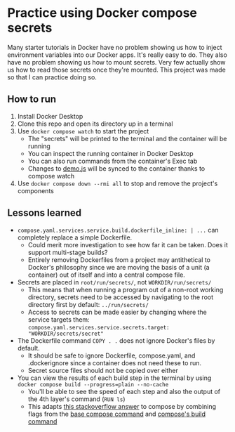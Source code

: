 # Practice using Docker compose secrets

Many starter tutorials in Docker have no problem showing us how to inject environment variables into our Docker apps.  It's really easy to do.  They also have no problem showing us how to mount secrets.  Very few actually show us how to read those secrets once they're mounted.  This project was made so that I can practice doing so.

## How to run

1. Install Docker Desktop
2. Clone this repo and open its directory up in a terminal
3. Use `docker compose watch` to start the project
    - The "secrets" will be printed to the terminal and the container will be running
    - You can inspect the running container in Docker Desktop
    - You can also run commands from the container's Exec tab
    - Changes to [demo.js](./demo.js) will be synced to the container thanks to compose watch
4. Use `docker compose down --rmi all` to stop and remove the project's components

## Lessons learned

* `compose.yaml.services.service.build.dockerfile_inline: | ...` can completely replace a simple Dockerfile.
    - Could merit more investigation to see how far it can be taken.  Does it support multi-stage builds?
    - Entirely removing Dockerfiles from a project may antithetical to Docker's philosophy since we are moving the basis of a unit (a container) out of itself and into a central compose file.
* Secrets are placed in `root/run/secrets/`, not `WORKDIR/run/secrets/`
    - This means that when running a program out of a non-root working directory, secrets need to be accessed by navigating to the root directory first by default: `../run/secrets/`
    - Access to secrets can be made easier by changing where the service targets them: `compose.yaml.services.service.secrets.target: "WORKDIR/secrets/secret"`
* The Dockerfile command `COPY . .` does not ignore Docker's files by default.
    - It should be safe to ignore Dockerfile, compose.yaml, and .dockerignore since a container does not need these to run.
    - Secret source files should not be copied over either
* You can view the results of each build step in the terminal by using `docker compose build --progress=plain --no-cache`
    - You'll be able to see the speed of each step and also the output of the 4th layer's command (`RUN ls`)
    - This adapts [this stackoverflow answer](https://stackoverflow.com/a/64805337/13084818) to compose by combining flags from the [base compose command](https://docs.docker.com/reference/cli/docker/compose/) and [compose's build command](https://docs.docker.com/reference/cli/docker/compose/build/)